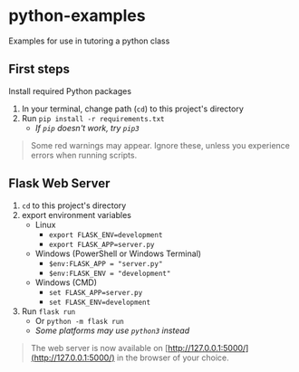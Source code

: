 # python-examples
Examples for use in tutoring a python class

## First steps

Install required Python packages
1. In your terminal, change path (`cd`) to this project's directory
2. Run `pip install -r requirements.txt`
	* *If `pip` doesn't work, try `pip3`*

> Some red warnings may appear. Ignore these, unless you experience errors when running scripts.

## Flask Web Server

1. `cd` to this project's directory
2. export environment variables
    * Linux
        * `export FLASK_ENV=development`
        * `export FLASK_APP=server.py`
    * Windows (PowerShell or Windows Terminal)
        * `$env:FLASK_APP = "server.py"`
        * `$env:FLASK_ENV = "development"`
    * Windows (CMD)
        * `set FLASK_APP=server.py`
        * `set FLASK_ENV=development`
3. Run `flask run`
    * Or `python -m flask run`
    * *Some platforms may use `python3` instead*

> The web server is now available on [http://127.0.0.1:5000/](http://127.0.0.1:5000/) in the browser of your choice.

